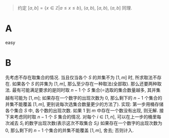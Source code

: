 >约定 $[a,b]=\{x \in \mathbb{Z} | a \leq x \leq b\}$, $(a,b)$, $[a,b)$, $(a,b]$ 同理.
# A
easy
# B
先考虑不存在取集合的情况. 当且仅当各个 $S$ 的并集不为 $[1,m]$ 时, 所求取法不存在. 如果各个 $S$ 的并集为 $[1,m]$, 那么至少存在一种取法(全部取). 那么还要两种取法. 最有可能满足要求的是同时取 $n-1$ 个 $S$  集合(⭐选取的集合数量越多, 其并集越有可能为 $[1,m]$; 如果存在一个数字的出现次数为 $0$, 那么剩下的 $n-1$ 个集合的并集不能覆盖 $[1,m]$, 更别说每次选集合数量更少的方法了). 
实现: 第一步用桶存储各个集合 $S$ 中, 各个数的出现次数. 如果 $1$ 到 $m$ 中存在一个数没有出现, 则无解. 接下来考虑同时取 $n-1$ 个 $S$  集合的情况. 对每个 $i \in [1,n]$, 可以在上一步的桶里每次减去 $S_i$ 的数字出现次数(表示这次不取集合 $S_i$) 如果存在一个数字的出现次数为 $0$, 那么剩下的 $n-1$ 个集合的并集不能覆盖 $[1,m]$, 舍去; 否则计入.
